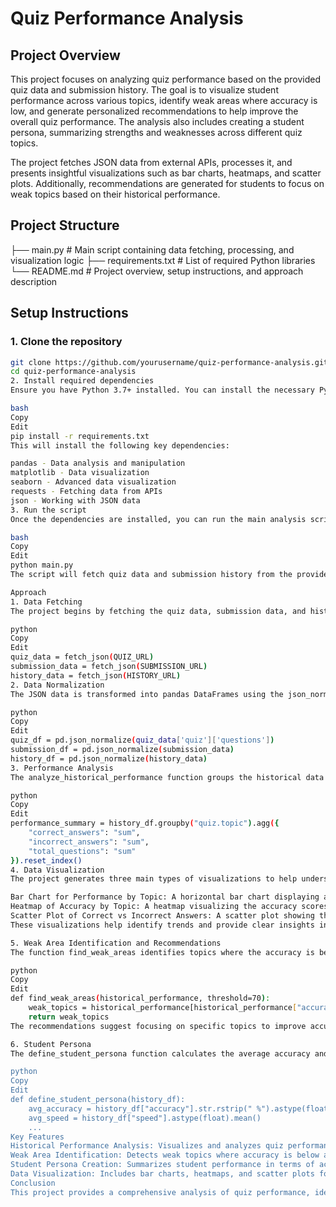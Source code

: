 # Quiz Performance Analysis

## Project Overview

This project focuses on analyzing quiz performance based on the provided quiz data and submission history. The goal is to visualize student performance across various topics, identify weak areas where accuracy is low, and generate personalized recommendations to help improve the overall quiz performance. The analysis also includes creating a student persona, summarizing strengths and weaknesses across different quiz topics.

The project fetches JSON data from external APIs, processes it, and presents insightful visualizations such as bar charts, heatmaps, and scatter plots. Additionally, recommendations are generated for students to focus on weak topics based on their historical performance.

## Project Structure

├── main.py # Main script containing data fetching, processing, and visualization logic ├── requirements.txt # List of required Python libraries └── README.md # Project overview, setup instructions, and approach description


## Setup Instructions

### 1. Clone the repository

```bash
git clone https://github.com/yourusername/quiz-performance-analysis.git
cd quiz-performance-analysis
2. Install required dependencies
Ensure you have Python 3.7+ installed. You can install the necessary Python libraries using pip. The requirements.txt file contains all the necessary libraries for this project.

bash
Copy
Edit
pip install -r requirements.txt
This will install the following key dependencies:

pandas - Data analysis and manipulation
matplotlib - Data visualization
seaborn - Advanced data visualization
requests - Fetching data from APIs
json - Working with JSON data
3. Run the script
Once the dependencies are installed, you can run the main analysis script (main.py) to see the results:

bash
Copy
Edit
python main.py
The script will fetch quiz data and submission history from the provided URLs, perform the analysis, and generate visualizations. Additionally, it will output insights such as historical performance, weak areas, recommendations, and a student persona.

Approach
1. Data Fetching
The project begins by fetching the quiz data, submission data, and historical performance data from three external URLs using the requests library. The JSON data returned by the APIs is parsed into Python dictionaries, which are then normalized into pandas DataFrames for further processing and analysis.

python
Copy
Edit
quiz_data = fetch_json(QUIZ_URL)
submission_data = fetch_json(SUBMISSION_URL)
history_data = fetch_json(HISTORY_URL)
2. Data Normalization
The JSON data is transformed into pandas DataFrames using the json_normalize method. This process allows for easy analysis and manipulation of the data.

python
Copy
Edit
quiz_df = pd.json_normalize(quiz_data['quiz']['questions'])
submission_df = pd.json_normalize(submission_data)
history_df = pd.json_normalize(history_data)
3. Performance Analysis
The analyze_historical_performance function groups the historical data by quiz topic and aggregates performance metrics like the number of correct and incorrect answers, total questions attempted, and calculates accuracy for each topic.

python
Copy
Edit
performance_summary = history_df.groupby("quiz.topic").agg({
    "correct_answers": "sum",
    "incorrect_answers": "sum",
    "total_questions": "sum"
}).reset_index()
4. Data Visualization
The project generates three main types of visualizations to help understand quiz performance:

Bar Chart for Performance by Topic: A horizontal bar chart displaying accuracy percentages for each quiz topic.
Heatmap of Accuracy by Topic: A heatmap visualizing the accuracy scores across different topics.
Scatter Plot of Correct vs Incorrect Answers: A scatter plot showing the relationship between correct and incorrect answers, with point sizes representing the total number of questions.
These visualizations help identify trends and provide clear insights into performance across different topics.

5. Weak Area Identification and Recommendations
The function find_weak_areas identifies topics where the accuracy is below a given threshold (default 70%). For each weak area, personalized recommendations are generated.

python
Copy
Edit
def find_weak_areas(historical_performance, threshold=70):
    weak_topics = historical_performance[historical_performance["accuracy"] < threshold]
    return weak_topics
The recommendations suggest focusing on specific topics to improve accuracy.

6. Student Persona
The define_student_persona function calculates the average accuracy and speed from historical performance data and identifies strong and weak topics. It then generates a "persona" summary that gives an overall picture of the student's strengths and areas for improvement.

python
Copy
Edit
def define_student_persona(history_df):
    avg_accuracy = history_df["accuracy"].str.rstrip(" %").astype(float).mean()
    avg_speed = history_df["speed"].astype(float).mean()
    ...
Key Features
Historical Performance Analysis: Visualizes and analyzes quiz performance across different topics.
Weak Area Identification: Detects weak topics where accuracy is below a threshold and suggests improvements.
Student Persona Creation: Summarizes student performance in terms of accuracy, speed, strong topics, and weak topics.
Data Visualization: Includes bar charts, heatmaps, and scatter plots for a more intuitive understanding of the data.
Conclusion
This project provides a comprehensive analysis of quiz performance, identifies areas for improvement, and offers personalized recommendations. The combination of data analysis and visualization makes it an insightful tool for both students and educators.
